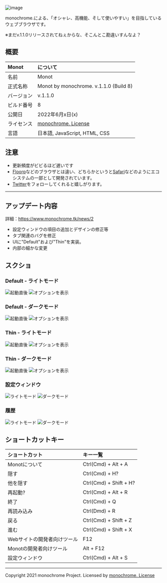 ![image](https://www.monochrome.tk/image/top/monot.jpg)

monochrome.による、「オシャレ、高機能、そして使いやすい」を目指しているウェブブラウザです。

※まだv.1.1.0リリースされてねぇからな、そこんとこ勘違いすんなよ？

## 概要
|Monot|について|
|:--|:--|
|名前|Monot|
|正式名称|Monot by monochrome. v.1.1.0 (Build 8)|
|バージョン|v.1.1.0|
|ビルド番号|8|
|公開日|2022年6月x日(x)|
|ライセンス|[monochrome. License](https://sorakime.github.io/mncr/license)|
|言語|日本語, JavaScript, HTML, CSS|

## 注意
- 更新頻度がビビるほど遅いです
- [Floorp](https://floorp.ablaze.one)などのブラウザとは違い、どちらかというと[Safari](https://apple.com/jp/safari/)などのようにエコシステムの一部として開発されています。
- [Twitter](https://twitter.com/mncrp_)をフォローしてくれると嬉しがります。

---

## アップデート内容
詳細：https://www.monochrome.tk/news/2

- 設定ウィンドウの項目の追加とデザインの修正等
- タブ関連のバグを修正
- UIに"Default"および"Thin"を実装。
- 内部の細かな変更

## スクショ
### Default - ライトモード
![起動直後](https://user-images.githubusercontent.com/69241694/172031044-0d6f360a-d4d7-45c2-9f86-05b7d888001c.png)
![オプションを表示](https://user-images.githubusercontent.com/69241694/172031053-1ceb19d5-a65f-4f83-b003-d1d8ed40e85c.png)

### Default - ダークモード
![起動直後](https://user-images.githubusercontent.com/69241694/172031064-1bb8539d-5d86-47b1-8381-e25e06456c58.png)
![オプションを表示](https://user-images.githubusercontent.com/69241694/172031075-8d154f01-e8fa-45f8-bd08-33ad9c4ff921.png)

### Thin - ライトモード
![起動直後](https://user-images.githubusercontent.com/69241694/172031090-cd5bb654-1299-45b0-bb2a-b470f9f976a1.png)
![オプションを表示](https://user-images.githubusercontent.com/69241694/172031096-28a2ad85-f053-464e-97b1-d10e095587bc.png)

### Thin - ダークモード
![起動直後](https://user-images.githubusercontent.com/69241694/172031195-dac7c557-2243-47aa-b310-11612a273f83.png)
![オプションを表示](https://user-images.githubusercontent.com/69241694/172031197-158d4080-ee3b-4e38-8299-b6113c7bf760.png)

### 設定ウィンドウ
![ライトモード](https://user-images.githubusercontent.com/69241694/172031236-92e917c6-ca25-4d52-bd3e-4541381e215b.png)
![ダークモード](https://user-images.githubusercontent.com/69241694/172031258-cd24b39d-6f94-4136-b13c-ac4247c44fe4.png)

### 履歴
![ライトモード](https://user-images.githubusercontent.com/69241694/172031277-1d75b3d0-3b39-41c4-be37-a3d3da5acf35.png)
![ダークモード](https://user-images.githubusercontent.com/69241694/172031270-360ba3ef-672e-4467-8274-e0584807e368.png)

## ショートカットキー
|ショートカット|キー一覧|
|:--|:--|
|Monotについて|Ctrl(Cmd) + Alt + A|
|隠す|Ctrl(Cmd) + H?|
|他を隠す|Ctrl(Cmd) + Shift + H?|
|再起動?|Ctrl(Cmd) + Alt + R|
|終了|Ctrl(Cmd) + Q|
|再読み込み|Ctrl(Dmd) + R|
|戻る|Ctrl(Cmd) + Shift + Z|
|進む|Ctrl(Cmd) + Shift + X|
|Webサイトの開発者向けツール|F12|
|Monotの開発者向けツール|Alt + F12|
|設定ウィンドウ|Ctrl(Cmd) + Alt + S|

---
Copyright 2021 monochrome Project.
Licensed by [monochrome. License](https://sorakime.github.io/mncr/license)
